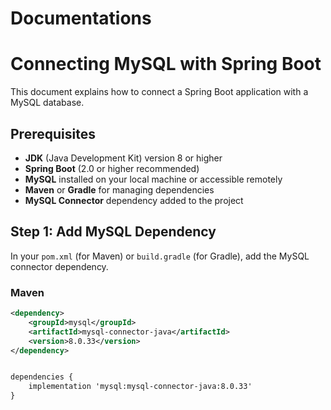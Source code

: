# Documentations
# Connecting MySQL with Spring Boot

This document explains how to connect a Spring Boot application with a MySQL database.

## Prerequisites

- **JDK** (Java Development Kit) version 8 or higher
- **Spring Boot** (2.0 or higher recommended)
- **MySQL** installed on your local machine or accessible remotely
- **Maven** or **Gradle** for managing dependencies
- **MySQL Connector** dependency added to the project

## Step 1: Add MySQL Dependency

In your `pom.xml` (for Maven) or `build.gradle` (for Gradle), add the MySQL connector dependency.

### Maven

```xml
<dependency>
    <groupId>mysql</groupId>
    <artifactId>mysql-connector-java</artifactId>
    <version>8.0.33</version>
</dependency>


dependencies {
    implementation 'mysql:mysql-connector-java:8.0.33'
}
